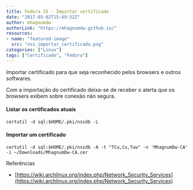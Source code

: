 ```yaml
---
title: Fedora 25 - Importar certificado
date: "2017-03-02T15:49:32Z"
author: mhagnumdw
authorLink: "https://mhagnumdw.github.io/"
resources:
- name: "featured-image"
  src: "nss_importar_certificado.png"
categories: ["Linux"]
tags: ["Certificado", "Fedora"]
---
```


Importar certificado para que seja reconhecido pelos browsers e outros softwares.

<!--more-->

Com a importação do certificado deixa-se de receber o alerta que os browsers exibem sobre conexão não segura.

#### Listar os certificados atuais

```shell
certutil -d sql:$HOME/.pki/nssdb -L
```

#### Importar um certificado

```shell
certutil -d sql:$HOME/.pki/nssdb -A -t "TCu,Cu,Tuw" -n 'MhagnumDw-CA' -i ~/Downloads/MhagnumDw-CA.cer
```

Referências

- [https://wiki.archlinux.org/index.php/Network_Security_Services](https://wiki.archlinux.org/index.php/Network_Security_Services)
